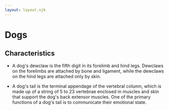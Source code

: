 ```yaml
---
layout: layout.njk
---
```

# Dogs

## Characteristics

- A dog's dewclaw is the fifth digit in its forelimb and hind legs. Dewclaws on the forelimbs are attached by bone and ligament, while the dewclaws on the hind legs are attached only by skin.

- A dog's tail is the terminal appendage of the vertebral column, which is made up of a string of 5 to 23 vertebrae enclosed in muscles and skin that support the dog's back extensor muscles. One of the primary functions of a dog's tail is to communicate their emotional state.